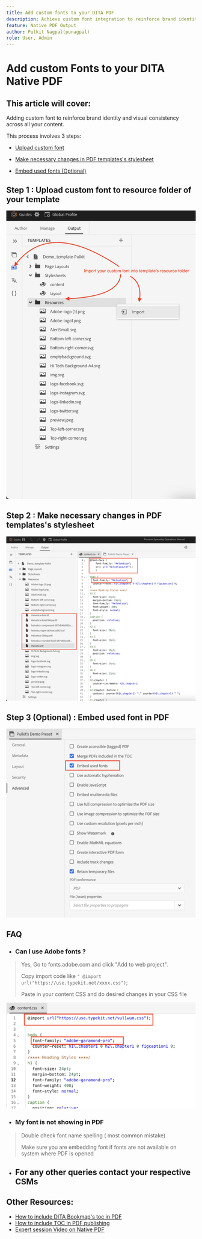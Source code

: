 ```yaml
---
title: Add custom fonts to your DITA PDF
description: Achieve custom font integration to reinforce brand identity and visual consistency across all your content in Native DITA PDFs. 
feature: Native PDF Output
author: Pulkit Nagpal(punagpal)
role: User, Admin
---
```

# Add custom Fonts to your DITA Native PDF

## This article will cover: 

Adding custom font to reinforce brand identity and visual consistency across all your content.

This process involves 3 steps: 

- [Upload custom font ](#step-1--upload-custom-font-to-resource-folder-of-your-template)
- [Make necessary changes in PDF templates's stylesheet](#step-2--make-necessary-changes-in-pdf-templatess-stylesheet)

- [Embed used fonts (Optional)](#step-3-optional--embed-used-font-in-pdf)

## Step 1 : Upload custom font to resource folder of your template 

![Custom font upload and import ](../assets/publishing/custom-font1.png)

## Step 2 : Make necessary changes in PDF templates's stylesheet

![Font face in PDF's template's stylesheet ](../assets/publishing/custom-font2.png)

## Step 3 (Optional) : Embed used font in PDF

![Custom font embedding into DITA PDF  ](../assets/publishing/custom-font3.png)

## FAQ

- ### Can I use Adobe fonts ?

> Yes, Go to fonts.adobe.com and click "Add to web project".
> 
> Copy import code like `" @import url("https://use.typekit.net/xxxx.css")`;
>
> Paste in your content CSS and do desired changes in your CSS file

![Use adobe font in DITA PDF](../assets/publishing/custom-font4.png)


- ### My font is not showing in PDF

> Double check font name spelling ( most common mistake)
>
> Make sure you are embedding font if fonts are not available on system where PDF is opened

- ## For any other queries contact your respective CSMs


## Other Resources:

- [How to include DITA Bookmap's toc in PDF](./how-to-include-bookmap-toc-in-pdf-publishing.md)
- [How to include TOC in PDF publishing](./how-to-include-bookmap-toc-in-pdf-publishing.md)
- [Expert session Video on Native PDF](../../expert-sessions/native-pdf-publishing-eamples-part1-june2023.md)
